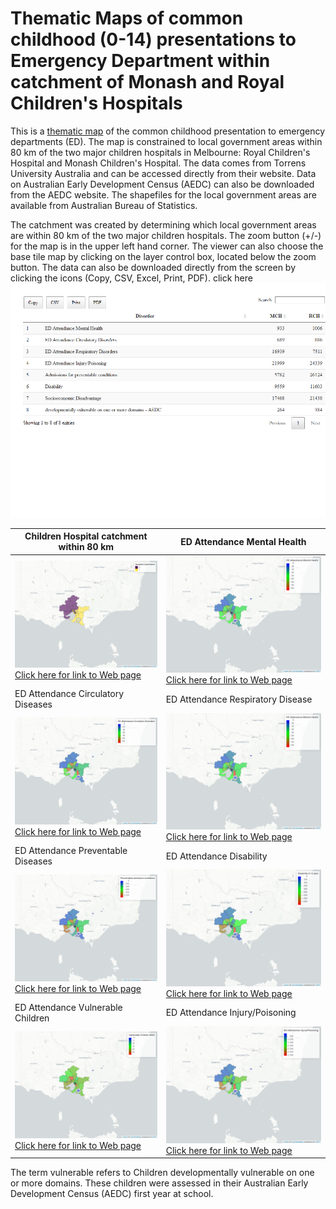 # Thematic Maps of common childhood (0-14) presentations to Emergency Department within catchment of Monash and Royal Children's Hospitals
This is a [thematic map](https://gntem2.github.io/MCHMap)  of the common childhood presentation to emergency departments (ED). The map is constrained to local government areas within 80 km of the two major children hospitals in Melbourne: Royal Children's Hospital and Monash Children's Hospital. The data comes from Torrens University Australia and can be accessed directly from their website. Data on Australian Early Development Census (AEDC) can also be downloaded from the AEDC website. The shapefiles for the local government areas are available from Australian Bureau of Statistics.

The catchment was created by determining which local government areas are within 80 km of the two major children hospitals. The zoom button (+/-) for the map is in the upper left hand corner. The viewer can also choose the base tile map by clicking on the layer control box, located below the zoom button. The data can also be downloaded directly from the screen by clicking the icons (Copy, CSV, Excel, Print, PDF). click here [![data](./DT_DF.png)](./DT_DF.html) 

Children Hospital catchment within 80 km|ED Attendance Mental Health
---|---
<img src= "./ChildrenHospital2.png" >[Click here for link to Web page](./ChildrenHospital.html)|<img src= "./MCH_Mental2.png" >[Click here for link to Web page](./MCH_Mental.html) 
ED Attendance Circulatory Diseases|ED Attendance Respiratory Disease
<img src= "./MCH_Circ2.png"> [Click here for link to Web page](./MCH_Circ.html) |<img src= "./MCH_Resp2.png" >[Click here for link to Web page](./MCH_Resp.html) 
ED Attendance Preventable Diseases|ED Attendance Disability
<img src= "./MCH_PD2.png" >[Click here for link to Web page](./MCH_PD.html)|<img src= "./MCH_disability2.png" >[Click here for link to Web page](./MCH_disability.html) 
ED Attendance Vulnerable Children|ED Attendance Injury/Poisoning
<img src= "./MCH_AEDC2.png" >[Click here for link to Web page](./MCH_AEDC.html) |<img src= "./MCH_injury2.png" >[Click here for link to Web page](./MCH_injury.html) 

The term vulnerable refers to Children developmentally vulnerable on one or more domains. These children were assessed in their Australian Early Development Census (AEDC) first year at school. 
